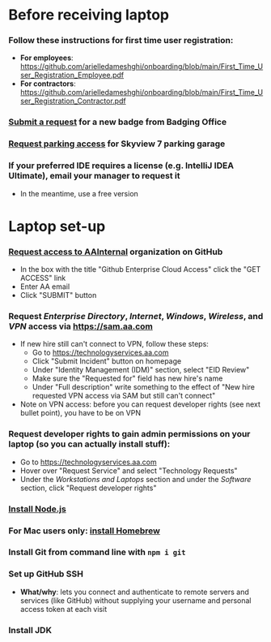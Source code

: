 # Before receiving laptop

### Follow these instructions for first time user registration:
  - **For employees**: https://github.com/arielledameshghi/onboarding/blob/main/First_Time_User_Registration_Employee.pdf
  - **For contractors**: https://github.com/arielledameshghi/onboarding/blob/main/First_Time_User_Registration_Contractor.pdf
### [Submit a request](https://badging.aa.com) for a new badge from Badging Office
### [Request parking access](https://spportal.aa.com/sites/AA/HDQ/default.aspx) for Skyview 7 parking garage
### If your preferred IDE requires a license (e.g. IntelliJ IDEA Ultimate), email your manager to request it
  - In the meantime, use a free version

# Laptop set-up

### [Request access to AAInternal](https://developer.aa.com/access) organization on GitHub
  - In the box with the title "Github Enterprise Cloud Access" click the "GET ACCESS" link
  - Enter AA email
  - Click "SUBMIT" button

### Request *Enterprise Directory*, *Internet*, *Windows*, *Wireless*, and *VPN* access via https://sam.aa.com
  - If new hire still can't connect to VPN, follow these steps:
    - Go to https://technologyservices.aa.com
    - Click "Submit Incident" button on homepage
    - Under "Identity Management (IDM)" section, select "EID Review"
    - Make sure the "Requested for" field has new hire's name
    - Under "Full description" write something to the effect of "New hire requested VPN access via SAM but still can't connect"
  - Note on VPN access: before you can request developer rights (see next bullet point), you have to be on VPN

### Request developer rights to gain admin permissions on your laptop (so you can actually install stuff):
  - Go to https://technologyservices.aa.com
  - Hover over "Request Service" and select "Technology Requests"
  - Under the *Workstations and Laptops* section and under the *Software* section, click "Request developer rights"
  
### [Install Node.js](https://nodejs.org/en/download/)

### For Mac users only: [install Homebrew](https://brew.sh/)

### Install Git from command line with **`npm i git`**

### Set up GitHub SSH
  - **What/why**: lets you connect and authenticate to remote servers and services (like GitHub) without supplying your username and personal access token at each visit
<!-- TODO: finish SSH steps -->
  
<!-- TODO: add steps to clone aa-ct-fly-sspr-docs for the purpose of testing that the SSH key works -->
<!-- - After creating a new "Projects" (or whatever you wanna name it) directory inside your user directory, open a command terminal -->

### Install JDK
